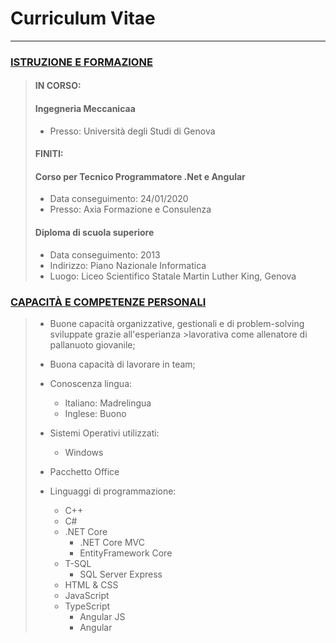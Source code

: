 
# Curriculum Vitae

___

### <u>ISTRUZIONE E FORMAZIONE</u>

> #### **IN CORSO:**
> #### **Ingegneria Meccanicaa**
> - Presso: Università degli Studi di Genova
>
> #### **FINITI:**
> #### **Corso per Tecnico Programmatore .Net e Angular**
> - Data conseguimento: 24/01/2020
> - Presso: Axia Formazione e Consulenza
>
> #### **Diploma di scuola superiore**
> - Data conseguimento: 2013
> - Indirizzo: Piano Nazionale Informatica
> - Luogo: Liceo Scientifico Statale Martin Luther King, Genova

### <u>CAPACITÀ E COMPETENZE PERSONALI</u>
> + Buone capacità organizzative, gestionali e di problem-solving sviluppate grazie all'esperianza >lavorativa come allenatore di pallanuoto giovanile;
> 
> + Buona capacità di lavorare in team;
> 
> + Conoscenza lingua:
>   - Italiano: Madrelingua
>   - Inglese: Buono
>
> + Sistemi Operativi utilizzati:
>   - Windows
>
> + Pacchetto Office
> 
> + Linguaggi di programmazione:
>   - C++
>   - C#
>   - .NET Core
>     - .NET Core MVC
>     - EntityFramework Core
>   - T-SQL
>     - SQL Server Express
>   - HTML & CSS
>   - JavaScript
>   - TypeScript
>     - Angular JS
>     - Angular
